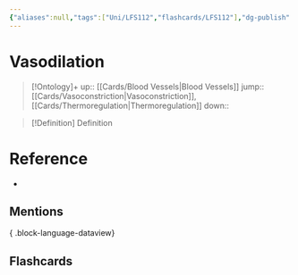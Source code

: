 ```yaml
---
{"aliases":null,"tags":["Uni/LFS112","flashcards/LFS112"],"dg-publish":true,"permalink":"/cards/vasodilation/","dgPassFrontmatter":true}
---
```


# Vasodilation

> [!Ontology]+
> up:: [[Cards/Blood Vessels\|Blood Vessels]]
> jump:: [[Cards/Vasoconstriction\|Vasoconstriction]], [[Cards/Thermoregulation\|Thermoregulation]]
> down:: 

> [!Definition] Definition

# Reference

- 

## Mentions


{ .block-language-dataview}

## Flashcards